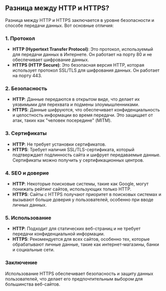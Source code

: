 ## Разница между HTTP и HTTPS?

Разница между HTTP и HTTPS заключается в уровне безопасности и способе передачи данных. Вот основные отличия:

### 1. Протокол
- **HTTP (Hypertext Transfer Protocol)**: Это протокол, используемый для передачи данных в Интернете. Он работает на порту 80 и не обеспечивает шифрование данных.
- **HTTPS (HTTP Secure)**: Это безопасная версия HTTP, которая использует протокол SSL/TLS для шифрования данных. Он работает на порту 443.

### 2. Безопасность
- **HTTP**: Данные передаются в открытом виде, что делает их уязвимыми для перехвата и подмены злоумышленниками.
- **HTTPS**: Данные шифруются, что обеспечивает конфиденциальность и целостность информации во время передачи. Это защищает от атак, таких как "человек посередине" (MITM).

### 3. Сертификаты
- **HTTP**: Не требует установки сертификатов.
- **HTTPS**: Требует наличия SSL/TLS-сертификата, который подтверждает подлинность сайта и шифрует передаваемые данные. Сертификаты можно получить у сертификационных центров.

### 4. SEO и доверие
- **HTTP**: Некоторые поисковые системы, такие как Google, могут понижать рейтинг сайтов, использующих только HTTP.
- **HTTPS**: Сайты с HTTPS получают приоритет в поисковых системах и вызывают больше доверия у пользователей, особенно при вводе личных данных.

### 5. Использование
- **HTTP**: Подходит для статических веб-страниц и не требует передачи конфиденциальной информации.
- **HTTPS**: Рекомендуется для всех сайтов, особенно тех, которые обрабатывают личные данные, такие как интернет-магазины, банки и социальные сети.

### Заключение
Использование HTTPS обеспечивает безопасность и защиту данных пользователей, что делает его предпочтительным выбором для большинства веб-сайтов.